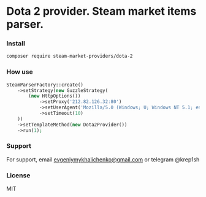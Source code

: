 # Dota 2 provider. Steam market items parser.

### Install
```bash
composer require steam-market-providers/dota-2
```

### How use

```php
SteamParserFactory::create()
    ->setStrategy(new GuzzleStrategy(
        (new HttpOptions())
            ->setProxy('212.82.126.32:80')
            ->setUserAgent('Mozilla/5.0 (Windows; U; Windows NT 5.1; en-US; rv:1.8.1.1) Gecko/20061204 Firefox/2.0.0.1')
            ->setTimeout(10)
    ))
    ->setTemplateMethod(new Dota2Provider())
    ->run(1);
```

### Support

For support, email evgeniymykhalichenko@gmail.com or telegram @krep1sh

### License

MIT